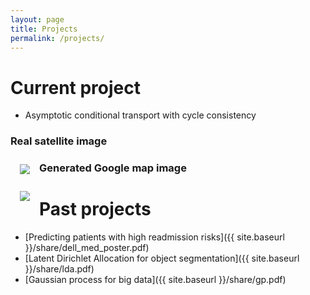 ```yaml
---
layout: page
title: Projects
permalink: /projects/
---
```


# Current project
- Asymptotic conditional transport with cycle consistency
### Real satellite image 
<img src="{{ site.baseurl }}/assets/img/posts/real.png" ALIGN="left" style="margin:10px 15px"/>

### Generated Google map image
<img src="{{ site.baseurl }}/assets/img/posts/fake.png" ALIGN="left" style="margin:10px 15px"/>

# Past projects
- [Predicting patients with high readmission risks]({{ site.baseurl }}/share/dell_med_poster.pdf) 
- [Latent Dirichlet Allocation for object segmentation]({{ site.baseurl }}/share/lda.pdf) 
- [Gaussian process for big data]({{ site.baseurl }}/share/gp.pdf) 


